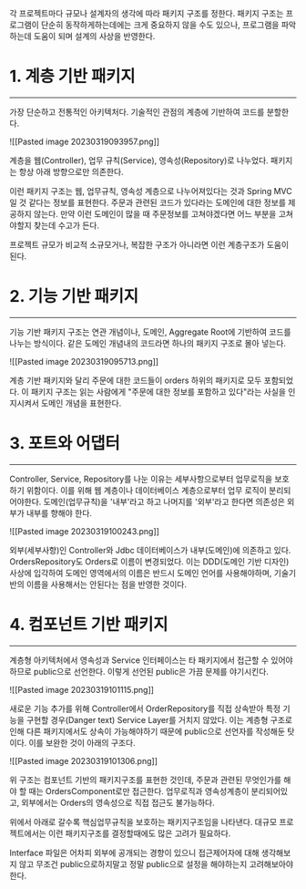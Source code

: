 
각 프로젝트마다 규모나 설계자의 생각에 따라 패키지 구조를 정한다. 패키지 구조는 프로그램이 단순히 동작하게하는데에는 크게 중요하지 않을 수도 있으나, 프로그램을 파악하는데 도움이 되며 설계의 사상을 반영한다.


# 1. 계층 기반 패키지
***
가장 단순하고 전통적인 아키텍처다. 기술적인 관점의 계층에 기반하여 코드를 분할한다.

![[Pasted image 20230319093957.png]]

계층을 웹(Controller), 업무 규칙(Service), 영속성(Repository)로 나누었다. 패키지는 항상 아래 방향으로만 의존한다.

이런 패키지 구조는 웹, 업무규칙, 영속성 계층으로 나누어져있다는 것과 Spring MVC일 것 같다는 정보를 표현한다. 주문과 관련된 코드가 있다라는 도메인에 대한 정보를 제공하지 않는다. 만약 이런 도메인이 많을 때 주문정보를 고쳐야겠다면 어느 부분을 고쳐야할지 찾는데 수고가 든다.

프로젝트 규모가 비교적 소규모거나, 복잡한 구조가 아니라면 이런 계층구조가 도움이 된다.


# 2. 기능 기반 패키지
***

기능 기반 패키지 구조는 연관 개념이나, 도메인, Aggregate Root에 기반하여 코드를 나누는 방식이다. 같은 도메인 개념내의 코드라면 하나의 패키지 구조로 몰아 넣는다.

![[Pasted image 20230319095713.png]]

계층 기반 패키지와 달리 주문에 대한 코드들이 orders 하위의 패키지로 모두 포함되었다. 이 패키지 구조는 읽는 사람에게 "주문에 대한 정보를 포함하고 있다"라는 사실을 인지시켜서 도메인 개념을 표현한다.


# 3. 포트와 어댑터
***
Controller, Service, Repository를 나눈 이유는 세부사항으로부터 업무로직을 보호하기 위함이다. 이를 위해 웹 계층이나 데이터베이스 계층으로부터 업무 로직이 분리되어야한다. 도메인(업무규칙)을 '내부'라고 하고 나머지를 '외부'라고 한다면 의존성은 외부가 내부를 향해야 한다.

![[Pasted image 20230319100243.png]]

외부(세부사항)인 Controller와 Jdbc 데이터베이스가 내부(도메인)에 의존하고 있다. OrdersRepository도 Orders로 이름이 변경되었다. 이는 DDD(도메인 기반 디자인) 사상에 입각하여 도메인 영역에서의 이름은 반드시 도메인 언어를 사용해야하며, 기술기반의 이름을 사용해서는 안된다는 점을 반영한 것이다.


# 4. 컴포넌트 기반 패키지
***

계층형 아키텍처에서 영속성과 Service 인터페이스는 타 패키지에서 접근할 수 있어야하므로 public으로 선언한다. 이렇게 선언된 public은 가끔 문제를 야기시킨다.

![[Pasted image 20230319101115.png]]

새로운 기능 추가를 위해 Controller에서 OrderRepository를 직접 상속받아 특정 기능을 구현할 경우(Danger text) Service Layer를 거치지 않았다. 이는 계층형 구조로 인해 다른 패키지에서도 상속이 가능해야하기 때문에 public으로 선언자를 작성해둔 탓이다. 이를 보완한 것이 아래의 구조다.

![[Pasted image 20230319101306.png]]

위 구조는 컴포넌트 기반의 패키지구조를 표현한 것인데, 주문과 관련된 무엇인가를 해야 할 때는 OrdersComponent로만 접근한다. 업무로직과 영속성계층이 분리되어있고, 외부에서는 Orders의 영속성으로 직접 접근도 불가능하다.


위에서 아래로 갈수록 핵심업무규칙을 보호하는 패키지구조임을 나타낸다. 대규모 프로젝트에서는 이런 패키지구조를 결정할때에도 많은 고려가 필요하다. 

Interface 파일은 어차피 외부에 공개되는 경향이 있으니 접근제어자에 대해 생각해보지 않고 무조건 public으로하지말고 정말 public으로 설정을 해야하는지 고려해보아야한다. 